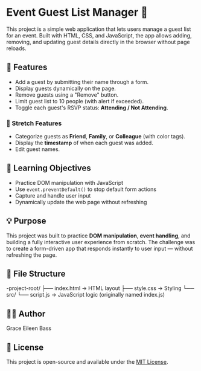 # Event Guest List Manager 🎉

This project is a simple web application that lets users manage a guest list for an event. Built with HTML, CSS, and JavaScript, the app allows adding, removing, and updating guest details directly in the browser without page reloads.

## 🚀 Features

- Add a guest by submitting their name through a form.
- Display guests dynamically on the page.
- Remove guests using a "Remove" button.
- Limit guest list to 10 people (with alert if exceeded).
- Toggle each guest's RSVP status: **Attending / Not Attending**.

### 🌟 Stretch Features

- Categorize guests as **Friend**, **Family**, or **Colleague** (with color tags).
- Display the **timestamp** of when each guest was added.
- Edit guest names.

## 🧠 Learning Objectives

- Practice DOM manipulation with JavaScript
- Use `event.preventDefault()` to stop default form actions
- Capture and handle user input
- Dynamically update the web page without refreshing

## 💡 Purpose

This project was built to practice **DOM manipulation**, **event handling**, and building a fully interactive user experience from scratch. The challenge was to create a form-driven app that responds instantly to user input — without refreshing the page.

## 📁 File Structure

-project-root/
├── index.html → HTML layout
├── style.css → Styling
└── src/
└── script.js → JavaScript logic (originally named index.js)

## 👩‍💻 Author

Grace Eileen Bass

## 📄 License

This project is open-source and available under the [MIT License](LICENSE).
